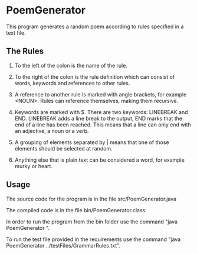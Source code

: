 # PoemGenerator

This program generates a random poem according to rules specified in a text file.

## The Rules

1. To the left of the colon is the name of the rule.

2. To the right of the colon is the rule definition which can consist of words, keywords
and references to other rules.

3. A reference to another rule is marked with angle brackets, for example &lt;NOUN&gt;.
Rules can reference themselves, making them recursive.

4. Keywords are marked with $. There are two keywords: LINEBREAK and END. LINEBREAK
adds a line break to the output, END marks that the end of a line has been reached.
This means that a line can only end with an adjective, a noun or a verb.

5. A grouping of elements separated by | means that one of those elements should be
selected at random.

6. Anything else that is plain text can be considered a word, for example murky or
heart.

## Usage

The source code for the program is in the file src/PoemGenerator.java 

The compiled code is in the file bin/PoemGenerator.class

In order to run the program from the bin folder use the command "java PoemGenerator <Path to Filename.txt>". 
  
To run the test file provided in the requirements use the command "java PoemGenerator ../testFiles/GrammarRules.txt".

